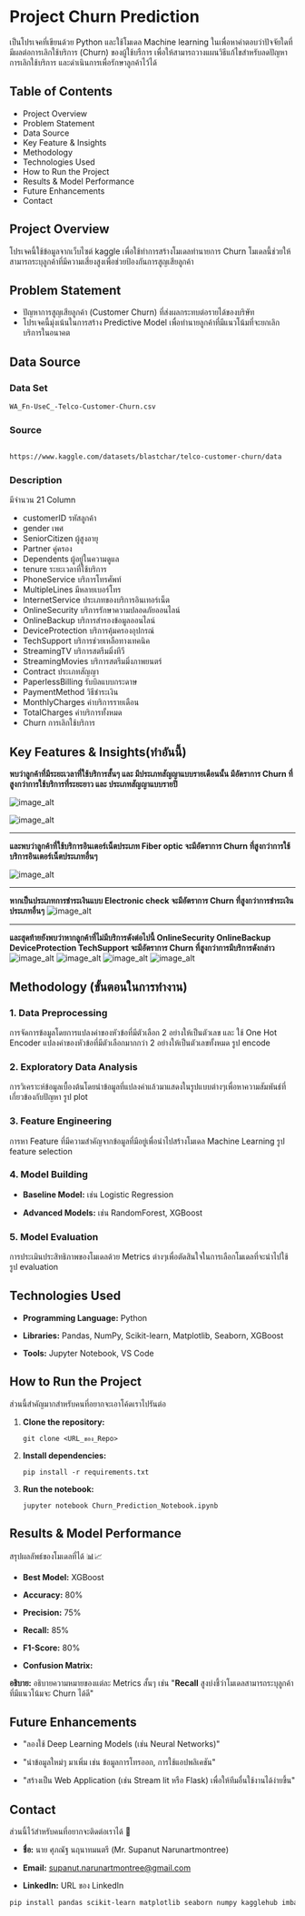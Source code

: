 # Project Churn Prediction 

เป็นโปรเจคที่เขียนด้วย Python และใช้โมเดล Machine learning ในเพื่อหาคำตอบว่าปัจจัยใดที่มีผลต่อการเลิกใช้บริการ (Churn) ของผู้ใช้บรืการ เพื่อให้สามารถวางแผนวิธีแก้ไขสำหรับลดปัญหาการเลิกใช้บริการ และดำเนินการเพื่อรักษาลูกค้าไว้ได้


## Table of Contents
* Project Overview
* Problem Statement
* Data Source
* Key Feature & Insights
* Methodology
* Technologies Used
* How to Run the Project
* Results & Model Performance
* Future Enhancements
* Contact 

## Project Overview
โปรเจคนี้ใช้ข้อมูลจากเว็บไซต์ kaggle เพื่อใช้ทำการสร้างโมเดลทำนายการ Churn โมเดลนี้ช่วยให้สามารถระบุลูกค้าที่มีความเสี่ยงสูงเพื่อช่วยป้องกันการสูญเสียลูกค้า

## Problem Statement
* ปัญหาการสูญเสียลูกค้า (Customer Churn) ที่ส่งผลกระทบต่อรายได้ของบริษัท
* โปรเจคนี้มุ่งเน้นในการสร้าง Predictive Model เพื่อทำนายลูกค้าที่มีแนวโน้มที่จะยกเลิกบริการในอนาคต

## Data Source

### Data Set 
```bash
WA_Fn-UseC_-Telco-Customer-Churn.csv
```


### Source

```bash

https://www.kaggle.com/datasets/blastchar/telco-customer-churn/data

```
### Description 
มีจำนวน 21 Column
* customerID  รหัสลูกค้า
* gender เพศ
* SeniorCitizen ผู้สูงอายุ
* Partner คู่ครอง
* Dependents ผู้อยู่ในความดูแล
* tenure ระยะเวลาที่ใช้บริการ
* PhoneService บริการโทรศัพท์
* MultipleLines มีหลายเบอร์โทร
* InternetService ประเภทของบริการอินเทอร์เน็ต
* OnlineSecurity บริการรักษาความปลอดภัยออนไลน์
* OnlineBackup บริการสำรองข้อมูลออนไลน์
* DeviceProtection บริการคุ้มครองอุปกรณ์
* TechSupport บริการช่วยเหลือทางเทคนิค
* StreamingTV บริการสตรีมมิ่งทีวี
* StreamingMovies บริการสตรีมมิ่งภาพยนตร์
* Contract ประเภทสัญญา
* PaperlessBilling รับบิลแบบกระดาษ
* PaymentMethod วิธีชำระเงิน
* MonthlyCharges ค่าบริการรายเดือน
* TotalCharges ค่าบริการทั้งหมด
* Churn การเลิกใช้บริการ

## Key Features & Insights(ทำอันนี้)

**พบว่าลูกค้าที่มีระยะเวลาที่ใช้บริการสั้นๆ และ มีประเภทสัญญาแบบรายเดือนนั้น มีอัตราการ Churn ที่สูงกว่าการใช้บริการที่ระยะยาว และ ประเภทสัญญาแบบรายปี**

![image_alt](https://github.com/Alanno25/Project-Churn-prediction/blob/2971766ce4764ddf2bfda496f038f5328d999437/tenure%20churn.png)

![image_alt](https://github.com/Alanno25/Project-Churn-prediction/blob/908ac5dd568e85eeb3e518104442876c85b37f50/contract%20Churn.png)

---

**และพบว่าลูกค้าที่ใช้บริการอินเตอร์เน็ตประเภท Fiber optic จะมีอัตราการ Churn ที่สูงกว่าการใช้บริการอินเตอร์เน็ตประเภทอื่นๆ**

![image_alt](https://github.com/Alanno25/Project-Churn-prediction/blob/d4cdf845b2d9243fac286bef1e365081f42f21f6/Internet%20service%20Churn.png)

---
**หากเป็นประเภทการชำระเงินแบบ Electronic check จะมีอัตราการ Churn ที่สูงกว่าการชำระเงินประเภทอื่นๆ**
![image_alt](https://github.com/Alanno25/Project-Churn-prediction/blob/bd553eac3fb885ecf4d69986b4f2fde8a649bba3/payment%20method%20Churn.png)

---

**และสุดท้ายยังพบว่าหากลูกค้าที่ไม่มีบริการดังต่อไปนี้ OnlineSecurity  OnlineBackup DeviceProtection TechSupport จะมีอัตราการ Churn ที่สูงกว่าการมีบริการดังกล่าว**
![image_alt](https://github.com/Alanno25/Project-Churn-prediction/blob/76ed70e98fa7011dfb0103d7c292ea47b0a3c0db/online%20sec%20Churn.png)
![image_alt](https://github.com/Alanno25/Project-Churn-prediction/blob/3cf72d3641705412579d4cca193a8a9e7c633c3f/Online%20backup%20Churn.png)
![image_alt](https://github.com/Alanno25/Project-Churn-prediction/blob/54462b6ea059ffc6bcd992dcb0dc90013a5c9f97/Device%20protect%20Churn.png)
![image_alt]()

## Methodology (ขั้นตอนในการทำงาน)

### 1. Data Preprocessing
การจัดการข้อมูลโดยการแปลงค่าของหัวข้อที่มีตัวเลือก 2 อย่างให้เป็นตัวเลข และ ใช้ One Hot Encoder แปลงค่าของหัวข้อที่มีตัวเลือกมากกว่า 2 อย่างให้เป็นตัวเลขทั้งหมด
รูป encode

### 2. Exploratory Data Analysis 
การวิเคราะห์ข้อมูลเบื้องต้นโดยนำข้อมูลที่แปลงค่าแล้วมาแสดงในรูปแบบต่างๆเพื่อหาความสัมพันธ์ที่เกี่ยวข้องกับปัญหา
รูป plot


### 3. Feature Engineering 
การหา Feature ที่มีความสำคัญจากข้อมูลที่มีอยู่เพื่อนำไปสร้างโมเดล Machine Learning
รูป feature selection 

### 4. Model Building
-   **Baseline Model:** เช่น Logistic Regression
    
-   **Advanced Models:** เช่น RandomForest, XGBoost

### 5. Model Evaluation
การประเมินประสิทธิภาพของโมเดลด้วย Metrics ต่างๆเพื่อตัดสินใจในการเลือกโมเดลที่จะนำไปใช้
รูป evaluation

## Technologies Used

-   **Programming Language:** Python
    
-   **Libraries:** Pandas, NumPy, Scikit-learn, Matplotlib, Seaborn, XGBoost
    
-   **Tools:** Jupyter Notebook, VS Code


## **How to Run the Project**

ส่วนนี้สำคัญมากสำหรับคนที่อยากจะเอาโค้ดเราไปรันต่อ

1.  **Clone the repository:**
    ```
    git clone <URL_ของ_Repo>
    
    ```
    
2.  **Install dependencies:**
    ```
    pip install -r requirements.txt
    
    ```
    
3.  **Run the notebook:**
    ```
    jupyter notebook Churn_Prediction_Notebook.ipynb
    
    ```
## **Results & Model Performance**

สรุปผลลัพธ์ของโมเดลที่ได้ 📊📈

-   **Best Model:** XGBoost
    
-   **Accuracy:** 80%
    
-   **Precision:** 75%
    
-   **Recall:** 85%
    
-   **F1-Score:** 80%
    
-   **Confusion Matrix:**
    

**อธิบาย:** อธิบายความหมายของแต่ละ Metrics สั้นๆ เช่น "**Recall** สูงบ่งชี้ว่าโมเดลสามารถระบุลูกค้าที่มีแนวโน้มจะ Churn ได้ดี"


## Future Enhancements

-   "ลองใช้ Deep Learning Models (เช่น Neural Networks)"
    
-   "นำข้อมูลใหม่ๆ มาเพิ่ม เช่น ข้อมูลการโทรออก, การใช้แอปพลิเคชัน"
    
-   "สร้างเป็น Web Application (เช่น Stream lit หรือ Flask) เพื่อให้ทีมอื่นใช้งานได้ง่ายขึ้น"

## Contact

ส่วนนี้ไว้สำหรับคนที่อยากจะติดต่อเราได้ 📩

-   **ชื่อ:** นาย ศุภณัฐ นฤนาทมนตรี  (Mr. Supanut Narunartmontree)
    
-   **Email:** supanut.narunartmontree@gmail.com
    
-   **LinkedIn:** URL ของ LinkedIn

```bash
pip install pandas scikit-learn matplotlib seaborn numpy kagglehub imbalanced-learn xgboost
```
